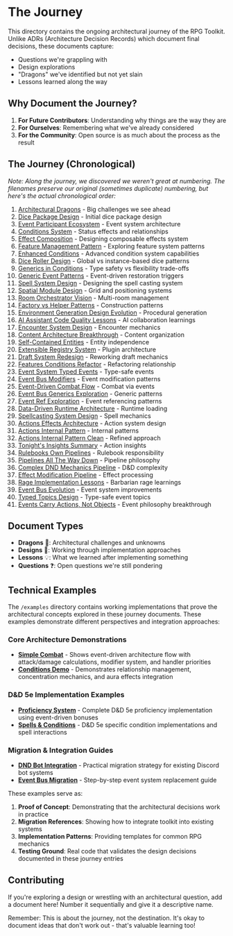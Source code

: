 # The Journey

This directory contains the ongoing architectural journey of the RPG Toolkit. Unlike ADRs (Architecture Decision Records) which document final decisions, these documents capture:

- Questions we're grappling with
- Design explorations
- "Dragons" we've identified but not yet slain
- Lessons learned along the way

## Why Document the Journey?

1. **For Future Contributors**: Understanding why things are the way they are
2. **For Ourselves**: Remembering what we've already considered
3. **For the Community**: Open source is as much about the process as the result

## The Journey (Chronological)

*Note: Along the journey, we discovered we weren't great at numbering. The filenames preserve our original (sometimes duplicate) numbering, but here's the actual chronological order:*

1. [Architectural Dragons](001-architectural-dragons.md) - Big challenges we see ahead
2. [Dice Package Design](002-dice-package-design.md) - Initial dice package design
3. [Event Participant Ecosystem](003-event-participant-ecosystem.md) - Event system architecture
4. [Conditions System](004-conditions-system.md) - Status effects and relationships
5. [Effect Composition](005-effect-composition.md) - Designing composable effects system
6. [Feature Management Pattern](006-feature-management-pattern.md) - Exploring feature system patterns
7. [Enhanced Conditions](007-enhanced-conditions.md) - Advanced condition system capabilities
8. [Dice Roller Design](008-dice-roller-design.md) - Global vs instance-based dice patterns
9. [Generics in Conditions](009-generics-in-conditions.md) - Type safety vs flexibility trade-offs
10. [Generic Event Patterns](010-generic-event-patterns.md) - Event-driven restoration triggers
11. [Spell System Design](011-spell-system-design.md) - Designing the spell casting system
12. [Spatial Module Design](012-spatial-module-design.md) - Grid and positioning systems
13. [Room Orchestrator Vision](013-room-orchestrator-vision.md) - Multi-room management
14. [Factory vs Helper Patterns](014-factory-vs-helper-patterns.md) - Construction patterns
15. [Environment Generation Design Evolution](015-environment-generation-design-evolution.md) - Procedural generation
16. [AI Assistant Code Quality Lessons](016-ai-assistant-code-quality-lessons.md) - AI collaboration learnings
17. [Encounter System Design](017-encounter-system-design.md) - Encounter mechanics
18. [Content Architecture Breakthrough](018-content-architecture-breakthrough.md) - Content organization
19. [Self-Contained Entities](019-self-contained-entities.md) - Entity independence
20. [Extensible Registry System](020_extensible_registry_system.md) - Plugin architecture
21. [Draft System Redesign](007-draft-system-redesign.md) - Reworking draft mechanics
22. [Features Conditions Refactor](021-features-conditions-refactor.md) - Refactoring relationship
23. [Event System Typed Events](022-event-system-typed-events.md) - Type-safe events
24. [Event Bus Modifiers](014-event-bus-modifiers.md) - Event modification patterns
25. [Event-Driven Combat Flow](040-event-driven-combat-flow.md) - Combat via events
26. [Event Bus Generics Exploration](041-event-bus-generics-exploration.md) - Generic patterns
27. [Event Ref Exploration](042-event-ref-exploration.md) - Event referencing patterns
28. [Data-Driven Runtime Architecture](024-data-driven-runtime-architecture.md) - Runtime loading
29. [Spellcasting System Design](023-spellcasting-system-design.md) - Spell mechanics
30. [Actions Effects Architecture](043-actions-effects-architecture.md) - Action system design
31. [Actions Internal Pattern](043-actions-internal-pattern.md) - Internal patterns
32. [Actions Internal Pattern Clean](043-actions-internal-pattern-clean.md) - Refined approach
33. [Tonight's Insights Summary](043-tonights-insights-summary.md) - Action insights
34. [Rulebooks Own Pipelines](027-rulebooks-own-pipelines.md) - Rulebook responsibility
35. [Pipelines All The Way Down](026-pipelines-all-the-way-down.md) - Pipeline philosophy
36. [Complex DND Mechanics Pipeline](025-complex-dnd-mechanics-pipeline.md) - D&D complexity
37. [Effect Modification Pipeline](024-effect-modification-pipeline.md) - Effect processing
38. [Rage Implementation Lessons](023-rage-implementation-lessons.md) - Barbarian rage learnings
39. [Event Bus Evolution](014-event-bus-evolution.md) - Event system improvements
40. [Typed Topics Design](007-typed-topics-design.md) - Type-safe event topics
41. [Events Carry Actions, Not Objects](044-events-carry-actions-not-objects.md) - Event philosophy breakthrough

## Document Types

- **Dragons** 🐉: Architectural challenges and unknowns
- **Designs** 📐: Working through implementation approaches
- **Lessons** 💡: What we learned after implementing something
- **Questions** ❓: Open questions we're still pondering

## Technical Examples

The `/examples` directory contains working implementations that prove the architectural concepts explored in these journey documents. These examples demonstrate different perspectives and integration approaches:

### Core Architecture Demonstrations
- **[Simple Combat](/examples/simple_combat/)** - Shows event-driven architecture flow with attack/damage calculations, modifier system, and handler priorities
- **[Conditions Demo](/examples/conditions_demo/)** - Demonstrates relationship management, concentration mechanics, and aura effects integration

### D&D 5e Implementation Examples
- **[Proficiency System](/examples/dnd5e/proficiency/)** - Complete D&D 5e proficiency implementation using event-driven bonuses
- **[Spells & Conditions](/examples/dnd5e/conditions/)** - D&D 5e specific condition implementations and spell interactions

### Migration & Integration Guides
- **[DND Bot Integration](/examples/dndbot_integration/)** - Practical migration strategy for existing Discord bot systems
- **[Event Bus Migration](/examples/dndbot_integration/event_bus_migration_guide.md)** - Step-by-step event system replacement guide

These examples serve as:
1. **Proof of Concept**: Demonstrating that the architectural decisions work in practice
2. **Migration References**: Showing how to integrate toolkit into existing systems
3. **Implementation Patterns**: Providing templates for common RPG mechanics
4. **Testing Ground**: Real code that validates the design decisions documented in these journey entries

## Contributing

If you're exploring a design or wrestling with an architectural question, add a document here! Number it sequentially and give it a descriptive name.

Remember: This is about the journey, not the destination. It's okay to document ideas that don't work out - that's valuable learning too!